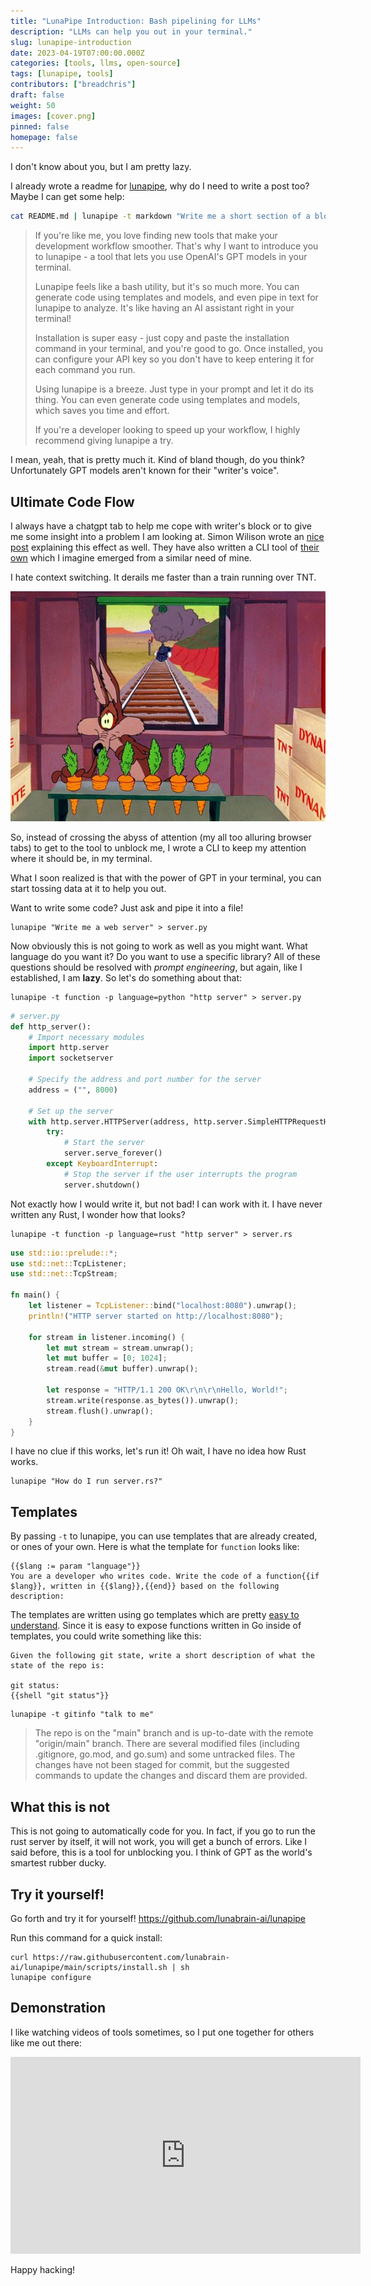```yaml
---
title: "LunaPipe Introduction: Bash pipelining for LLMs"
description: "LLMs can help you out in your terminal."
slug: lunapipe-introduction
date: 2023-04-19T07:00:00.000Z
categories: [tools, llms, open-source]
tags: [lunapipe, tools]
contributors: ["breadchris"]
draft: false
weight: 50
images: [cover.png]
pinned: false
homepage: false
---
```


I don't know about you, but I am pretty lazy.

I already wrote a readme for [lunapipe](https://github.com/lunabrain-ai/lunapipe), why do I need to write a post too? Maybe I can get some help:

````bash
cat README.md | lunapipe -t markdown "Write me a short section of a blog post that shows off lunapipe. It is meta because I am using lunapipe to write the post."
````

> If you're like me, you love finding new tools that make your development workflow smoother. That's why I want to introduce you to lunapipe - a tool that lets you use OpenAI's GPT models in your terminal.
>
> Lunapipe feels like a bash utility, but it's so much more. You can generate code using templates and models, and even pipe in text for lunapipe to analyze. It's like having an AI assistant right in your terminal!
>
> Installation is super easy - just copy and paste the installation command in your terminal, and you're good to go. Once installed, you can configure your API key so you don't have to keep entering it for each command you run.
>
> Using lunapipe is a breeze. Just type in your prompt and let it do its thing. You can even generate code using templates and models, which saves you time and effort.
>
> If you're a developer looking to speed up your workflow, I highly recommend giving lunapipe a try.

I mean, yeah, that is pretty much it. Kind of bland though, do you think? Unfortunately GPT models aren't known
for their "writer's voice".

## Ultimate Code Flow
I always have a chatgpt tab to help me cope with writer's block or to give me some insight into a problem I am looking at.
Simon Wilison wrote an [nice post](https://simonwillison.net/2023/Mar/27/ai-enhanced-development/) explaining this effect as well.
They have also written a CLI tool of [their own](https://github.com/simonw/llm) which I imagine emerged from a similar need of mine.

I hate context switching. It derails me faster than a train running over TNT.

![wile e. coyote about to be run over by a train](train.jpg)

So, instead of crossing the abyss of attention (my all too alluring browser tabs) to get to the tool to unblock me,
I wrote a CLI to keep my attention where it should be, in my terminal.

What I soon realized is that with the power of GPT in your terminal, you can start tossing data at it to help you out.

Want to write some code? Just ask and pipe it into a file!

```shell
lunapipe "Write me a web server" > server.py
```

Now obviously this is not going to work as well as you might want. What language do you want it? Do you want to use a specific library?
All of these questions should be resolved with *prompt engineering*, but again, like I established, I am **lazy**. So let's do something about that:

```shell
lunapipe -t function -p language=python "http server" > server.py
```

```python
# server.py
def http_server():
    # Import necessary modules
    import http.server
    import socketserver

    # Specify the address and port number for the server
    address = ("", 8000)

    # Set up the server
    with http.server.HTTPServer(address, http.server.SimpleHTTPRequestHandler) as server:
        try:
            # Start the server
            server.serve_forever()
        except KeyboardInterrupt:
            # Stop the server if the user interrupts the program
            server.shutdown()
```

Not exactly how I would write it, but not bad! I can work with it. I have never written any Rust, I wonder how that looks?

```shell
lunapipe -t function -p language=rust "http server" > server.rs
```

```rust
use std::io::prelude::*;
use std::net::TcpListener;
use std::net::TcpStream;

fn main() {
    let listener = TcpListener::bind("localhost:8080").unwrap();
    println!("HTTP server started on http://localhost:8080");

    for stream in listener.incoming() {
        let mut stream = stream.unwrap();
        let mut buffer = [0; 1024];
        stream.read(&mut buffer).unwrap();

        let response = "HTTP/1.1 200 OK\r\n\r\nHello, World!";
        stream.write(response.as_bytes()).unwrap();
        stream.flush().unwrap();
    }
}
```

I have no clue if this works, let's run it! Oh wait, I have no idea how Rust works.

```shell
lunapipe "How do I run server.rs?"
```

## Templates
By passing `-t` to lunapipe, you can use templates that are already created, or ones of your own. Here is what the template for `function` looks like:
```
{{$lang := param "language"}}
You are a developer who writes code. Write the code of a function{{if $lang}}, written in {{$lang}},{{end}} based on the following description:
```

The templates are written using go templates which are pretty [easy to understand](https://www.digitalocean.com/community/tutorials/how-to-use-templates-in-go).
Since it is easy to expose functions written in Go inside of templates, you could write something like this:

```
Given the following git state, write a short description of what the state of the repo is:

git status:
{{shell "git status"}}
```

```shell
lunapipe -t gitinfo "talk to me"
```
> The repo is on the "main" branch and is up-to-date with the remote "origin/main" branch. There are several modified files (including .gitignore, go.mod, and go.sum) and some untracked files. The changes have not been staged for commit, but the suggested commands to update the changes and discard them are provided.

## What this is not
This is not going to automatically code for you. In fact, if you go to run the rust server by itself, it will not work, you
will get a bunch of errors. Like I said before, this is a tool for unblocking you. I think of GPT as the world's smartest
rubber ducky.

## Try it yourself!
Go forth and try it for yourself! https://github.com/lunabrain-ai/lunapipe

Run this command for a quick install:
```shell
curl https://raw.githubusercontent.com/lunabrain-ai/lunapipe/main/scripts/install.sh | sh
lunapipe configure
```

## Demonstration
I like watching videos of tools sometimes, so I put one together for others like me out there:

<iframe width="560" height="315" src="https://www.youtube.com/embed/2Y4i3rtFvAI" title="YouTube video player" frameborder="0" allow="accelerometer; autoplay; clipboard-write; encrypted-media; gyroscope; picture-in-picture; web-share" allowfullscreen></iframe>

Happy hacking!
